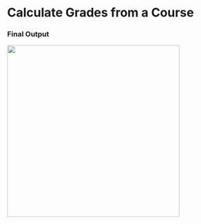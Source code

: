 <h1>Calculate Grades from a Course</h1>



<h3>Final Output</h3>

<img src="https://suelenduarte.github.io/CalculateGradesCourse/images/java-course.png" width = 400 height = 400> 
